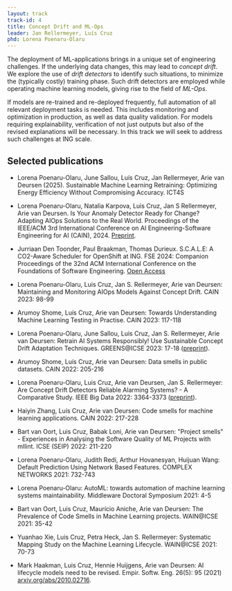 ```yaml
---
layout: track
track-id: 4
title: Concept Drift and ML-Ops
leader: Jan Rellermeyer, Luís Cruz
phd: Lorena Poenaru-Olaru
---
```


The deployment of ML-applications brings in a unique set of engineering challenges. 
If the underlying data changes, this may lead to _concept drift_. We explore the use of _drift detectors_ to identify such situations, to minimize the (typically costly) training phase. Such drift detectors are employed while operating machine learning models, giving rise to the field of _ML-Ops_.

If models are re-trained and re-deployed frequently, full automation of all relevant deployment tasks is needed. This includes monitoring and optimization in production, as well as data quality validation. For models requiring explainability, verification of not just outputs but also of the revised explanations will be necessary.
In this track we will seek to address such challenges at ING scale.

## Selected publications

- Lorena Poenaru-Olaru, June Sallou, Luís Cruz, Jan Rellermeyer, Arie van Deursen (2025). Sustainable Machine Learning Retraining: Optimizing Energy Efficiency Without Compromising Accuracy. ICT4S

- Lorena Poenaru-Olaru, Natalia Karpova, Luis Cruz, Jan S Rellermeyer, Arie van Deursen. Is Your Anomaly Detector Ready for Change? Adapting AIOps Solutions to the Real World. Proceedings of the IEEE/ACM 3rd International Conference on AI Engineering-Software Engineering for AI (CAIN), 2024. [Preprint](https://arxiv.org/pdf/2311.10421).

- Jurriaan Den Toonder, Paul Braakman, Thomas Durieux. S.C.A.L.E: A CO2-Aware Scheduler for OpenShift at ING. FSE 2024: Companion Proceedings of the 32nd ACM International Conference on the Foundations of Software Engineering. [Open Access](https://dl-acm-org.tudelft.idm.oclc.org/doi/10.1145/3663529.3663862)

- Lorena Poenaru-Olaru, Luis Cruz, Jan S. Rellermeyer, Arie van Deursen: Maintaining and Monitoring AIOps Models Against Concept Drift. CAIN 2023: 98-99

- Arumoy Shome, Luís Cruz, Arie van Deursen: Towards Understanding Machine Learning Testing in Practise. CAIN 2023: 117-118

- Lorena Poenaru-Olaru, June Sallou, Luis Cruz, Jan S. Rellermeyer, Arie van Deursen: Retrain AI Systems Responsibly! Use Sustainable Concept Drift Adaptation Techniques. GREENS@ICSE 2023: 17-18 ([preprint](https://research.tudelft.nl/en/publications/retrain-ai-systems-responsibly-use-sustainable-concept-drift-adap)).

- Arumoy Shome, Luís Cruz, Arie van Deursen: Data smells in public datasets. CAIN 2022: 205-216

- Lorena Poenaru-Olaru, Luis Cruz, Arie van Deursen, Jan S. Rellermeyer: Are Concept Drift Detectors Reliable Alarming Systems? - A Comparative Study. IEEE Big Data 2022: 3364-3373 ([preprint](https://research.tudelft.nl/en/publications/are-concept-drift-detectors-reliable-alarming-systems-a-comparati)).

- Haiyin Zhang, Luís Cruz, Arie van Deursen: Code smells for machine learning applications. CAIN 2022: 217-228

- Bart van Oort, Luis Cruz, Babak Loni, Arie van Deursen: "Project smells" - Experiences in Analysing the Software Quality of ML Projects with mllint. ICSE (SEIP) 2022: 211-220

- Lorena Poenaru-Olaru, Judith Redi, Arthur Hovanesyan, Huijuan Wang: Default Prediction Using Network Based Features. COMPLEX NETWORKS 2021: 732-743

- Lorena Poenaru-Olaru: AutoML: towards automation of machine learning systems maintainability. Middleware Doctoral Symposium 2021: 4-5

- Bart van Oort, Luis Cruz, Maurício Aniche, Arie van Deursen: The Prevalence of Code Smells in Machine Learning projects. WAIN@ICSE 2021: 35-42

- Yuanhao Xie, Luis Cruz, Petra Heck, Jan S. Rellermeyer: Systematic Mapping Study on the Machine Learning Lifecycle. WAIN@ICSE 2021: 70-73

- Mark Haakman, Luis Cruz, Hennie Huijgens, Arie van Deursen: AI lifecycle models need to be revised. Empir. Softw. Eng. 26(5): 95 (2021) [arxiv.org/abs/2010.02716](https://arxiv.org/abs/2010.02716).

